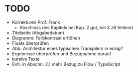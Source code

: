 # TODO

- Korrekturen Prof. Frank
  - Abschluss des Kapitels bei Kap. 2 gut, bei 3 zB fehlend
- Titelseite (Abgabedatum)
- Diagramm: Farbkontrast erhöhen
- Floats überprüfen
- Abb. Architektur eines typischen Transpilers in eckig?
- Ergebnisse überprüfen und Bezugnahme darauf
- kursive Texte
- Evtl. in Abschn. 2.1 mehr Bezug zu Flow / TypeScript
